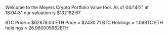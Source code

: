 Welcome to the Meyers Crypto Portfolio Value tool. 
As of 04/14/21 at 18:04:31 our valuation is $132182.67 

BTC Price = $62878.03
 ETH Price = $2430.71
BTC Holdings = 1.06BTC
 ETH holdings = 26.960005962ETH 
